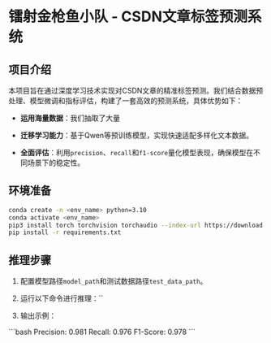 # 镭射金枪鱼小队 - CSDN文章标签预测系统

## 项目介绍

本项目旨在通过深度学习技术实现对CSDN文章的精准标签预测。我们结合数据预处理、模型微调和指标评估，构建了一套高效的预测系统，具体优势如下：

- **运用海量数据**：我们抽取了大量

- **迁移学习能力**：基于Qwen等预训练模型，实现快速适配多样化文本数据。
- **全面评估**：利用`precision`、`recall`和`f1-score`量化模型表现，确保模型在不同场景下的稳定性。



## 环境准备

```bash
conda create -n <env_name> python=3.10
conda activate <env_name>
pip3 install torch torchvision torchaudio --index-url https://download.pytorch.org/whl/cu121
pip install -r requirements.txt
```

## 推理步骤

1. 配置模型路径`model_path`和测试数据路径`test_data_path`。
2. 运行以下命令进行推理：``

3. 输出示例：

\`\`\`bash
Precision: 0.981
Recall: 0.976
F1-Score: 0.978
\`\`\`